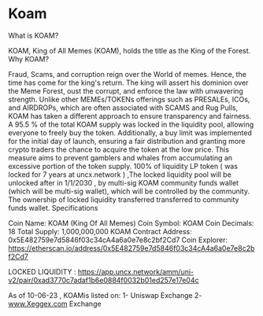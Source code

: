 # Koam
What is KOAM?

KOAM, King of All Memes (KOAM), holds the title as the King of the Forest.
Why KOAM?

Fraud, Scams, and corruption reign over the World of memes. Hence, the time has come for the king's return. The king will assert his dominion over the Meme Forest, oust the corrupt, and enforce the law with unwavering strength.
Unlike other MEMEs/TOKENs offerings such as PRESALEs, ICOs, and AIRDROPs, which are often associated with SCAMS and Rug Pulls, KOAM has taken a different approach to ensure transparency and fairness. A 95.5 % of the total KOAM supply was locked in the liquidity pool, allowing everyone to freely buy the token. Additionally, a buy limit was implemented for the initial day of launch, ensuring a fair distribution and granting more crypto traders the chance to acquire the token at the low price. This measure aims to prevent gamblers and whales from accumulating an excessive portion of the token supply.
 100% of liquidity LP token ( was locked for 7 years at  uncx.network ) ,The locked liquidity pool will be unlocked after in 1/1/2030 , by multi-sig KOAM  community funds wallet (which will be multi-sig wallet), which will be controlled by the community. The ownership of locked liquidity transferred transferred to community funds wallet.
Specifications

Coin Name: KOAM (King Of All Memes)
Coin Symbol: KOAM
Coin Decimals: 18
Total Supply: 1,000,000,000 KOAM
Contract Address: 0x5E482759e7d5846f03c34cA4a6a0e7e8c2bf2Cd7
Coin Explorer: https://etherscan.io/address/0x5E482759e7d5846f03c34cA4a6a0e7e8c2bf2Cd7

LOCKED LIQUIDITY : https://app.uncx.network/amm/uni-v2/pair/0xad3770c7adaf1b6e0884f0032b01ed257e17e04c

As of 10-06-23 , KOAMis listed on:
1- Uniswap Exchange
2- www.Xeggex.com Exchange
